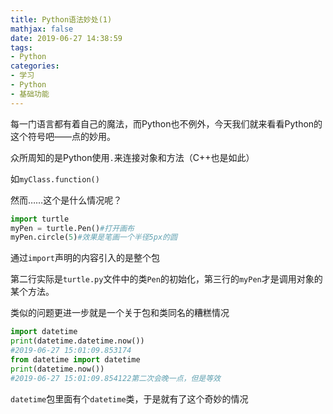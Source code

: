 ```yaml
---
title: Python语法妙处(1)
mathjax: false
date: 2019-06-27 14:38:59
tags:
- Python
categories:
- 学习
- Python
- 基础功能
---
```


每一门语言都有着自己的魔法，而Python也不例外，今天我们就来看看Python的这个符号吧——点的妙用。

<!--more-->



众所周知的是Python使用`.`来连接对象和方法（C++也是如此）

如`myClass.function()`



然而……这个是什么情况呢？

```python
import turtle
myPen = turtle.Pen()#打开画布
myPen.circle(5)#效果是笔画一个半径5px的圆
```

通过`import`声明的内容引入的是整个包

第二行实际是`turtle.py`文件中的类`Pen`的初始化，第三行的`myPen`才是调用对象的某个方法。



类似的问题更进一步就是一个关于包和类同名的糟糕情况

```python
import datetime
print(datetime.datetime.now())
#2019-06-27 15:01:09.853174
from datetime import datetime
print(datetime.now())
#2019-06-27 15:01:09.854122第二次会晚一点，但是等效
```

`datetime`包里面有个`datetime`类，于是就有了这个奇妙的情况

